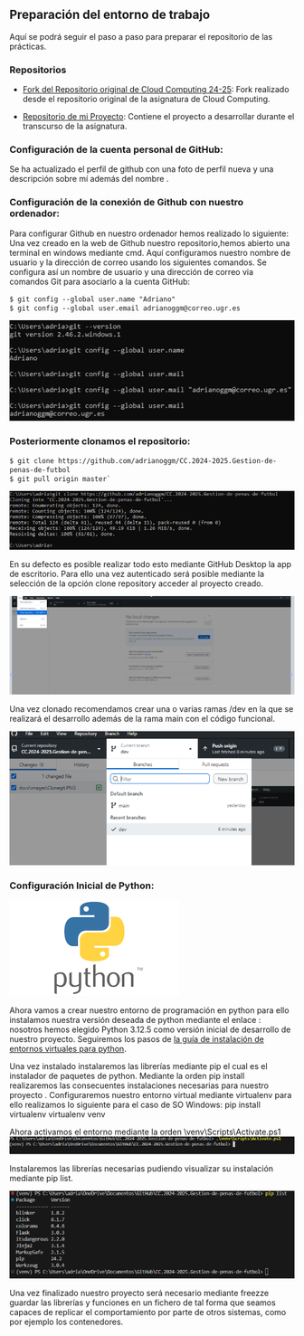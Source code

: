 ## Preparación del entorno de trabajo

Aquí se podrá seguir el paso a paso para preparar el repositorio de las prácticas.

### Repositorios

- [Fork del Repositorio original de Cloud Computing 24-25](https://github.com/cvillalonga/CC-24-25.git): Fork realizado desde el repositorio original de la asignatura de Cloud Computing.

- [Repositorio de mi Proyecto](https://github.com/adrianoggm/CC.2024-2025.Gestion-de-penas-de-futbol.git): Contiene el proyecto a desarrollar durante el transcurso de la asignatura.

### Configuración de la cuenta personal de GitHub:

Se ha actualizado el perfil de github con una foto de perfil nueva y una descripción sobre mí además del nombre .

### Configuración de la conexión de Github con nuestro ordenador:

Para configurar Github en nuestro ordenador hemos realizado lo siguiente:
Una vez creado en la web de Github nuestro repositorio,hemos abierto una terminal en windows mediante cmd.
Aquí configuramos nuestro nombre de usuario y la dirección de correo usando los siguientes comandos.
Se configura así un nombre de usuario y una dirección de correo via comandos Git para asociarlo a la cuenta GitHub:

```
$ git config --global user.name "Adriano"
$ git config --global user.email adrianoggm@correo.ugr.es
```

![usermail](/docs/images/usermail.PNG)

### Posteriormente clonamos el repositorio:
```
$ git clone https://github.com/adrianoggm/CC.2024-2025.Gestion-de-penas-de-futbol
$ git pull origin master`
```
![setup](/docs/images/Clone.PNG)

En su defecto es posible realizar todo esto mediante GitHub Desktop la app de escritorio.
Para ello una vez autenticado será posible mediante la selección de la opción clone repository acceder al proyecto creado.

![setup](/docs/images/Clonegit.PNG)

Una vez clonado recomendamos crear una o varias ramas /dev en la que se realizará el desarrollo además de la rama main con el código funcional.

![rama](/docs/images/Createbranch.PNG)

### Configuración Inicial de Python:
![entorno](/docs/images/python.png)

Ahora vamos a crear nuestro entorno de programación en python para ello instalamos nuestra versión deseada de python mediante el enlace :
nosotros hemos elegido Python 3.12.5 como versión inicial de desarrollo de nuestro proyecto. Seguiremos los pasos de [la guía de instalación de entornos virtuales para python](https://docs.python.org/es/3/tutorial/venv.html).

 
Una vez instalado instalaremos las librerías mediante pip el cual es el instalador de paquetes de python. 
Mediante la orden pip install realizaremos las consecuentes instalaciones necesarias para nuestro proyecto .
Configuraremos nuestro entorno virtual mediante virtualenv para ello realizamos lo siguiente para el caso de SO Windows:
 pip install virtualenv 
 virtualenv venv
 
 Ahora activamos el entorno mediante la orden \venv\Scripts\Activate.ps1  
 ![entorno](/docs/images/entorno.PNG)
 
 Instalaremos las librerías necesarias pudiendo visualizar su instalación mediante pip list.
 
![entorno](/docs/images/List.PNG)

Una vez finalizado nuestro proyecto será necesario mediante freezze guardar las librerías y funciones en un fichero de tal forma que seamos capaces 
de replicar el comportamiento por parte de otros sistemas, como por ejemplo los contenedores.
